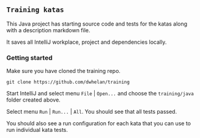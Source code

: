 ## `Training katas`
This Java project has starting source code and tests
for the katas along with a description markdown file.

It saves all IntelliJ workplace, project and dependencies locally.

### Getting started
Make sure you have cloned the training repo.  
```
git clone https://github.com/dwhelan/training
```

Start IntelliJ and select menu `File` | `Open...` 
and choose the `training/java` folder created above.

Select menu `Run` | `Run...` | `All`.
You should see that all tests passed.

You should also see a run configuration for each kata that
you can use to run individual kata tests.
